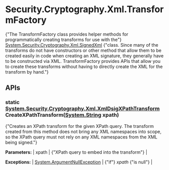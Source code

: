 # Security.Cryptography.Xml.TransformFactory

{"The TransformFactory class provides helper methods for programmatically creating transforms for use with the"} [System.Security.Cryptography.Xml.SignedXml](http://msdn.microsoft.com/en-us/library/system.security.cryptography.xml.signedxml.aspx) {"class. Since many of the transforms do not have constructors or other method that allow them to be created easily in code when creating an XML signature, they generally have to be constructed via XML. TransformFactory provides APIs that allow you to create these transforms without having to directly create the XML for the transform by hand."} 

## APIs

### static [System.Security.Cryptography.Xml.XmlDsigXPathTransform](http://msdn.microsoft.com/en-us/library/system.security.cryptography.xml.xmldsigxpathtransform.aspx) CreateXPathTransform([System.String](http://msdn.microsoft.com/en-us/library/system.string.aspx) xpath)

{"Creates an XPath transform for the given XPath query. The transform created from this method does not bring any XML namespaces into scope, so the XPath query must not rely on any XML namespaces from the XML being signed."} 

**Parameters:**
| xpath | {"XPath query to embed into the transform"}  |

**Exceptions:**
| [System.ArgumentNullException](http://msdn.microsoft.com/en-us/library/system.argumentnullexception.aspx) | {"if"} _xpath_ {"is null"}  |


